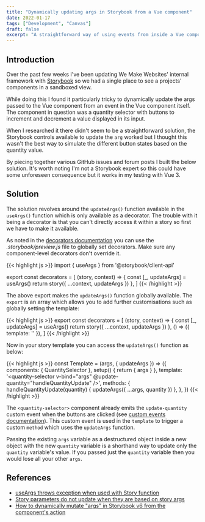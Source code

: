 ```yaml
---
title: "Dynamically updating args in Storybook from a Vue component"
date: 2022-01-17
tags: ["Development", "Canvas"]
draft: false
excerpt: "A straightforward way of using events from inside a Vue component to update the Storybook story's args."
---
```


## Introduction

Over the past few weeks I've been updating We Make Websites' internal framework with [Storybook](https://storybook.js.org/) so we had a single place to see a projects' components in a sandboxed view.

While doing this I found it particularly tricky to dynamically update the args passed to the Vue component from an event in the Vue component itself. The component in question was a quantity selector with buttons to increment and decrement a value displayed in its input.

When I researched it there didn't seem to be a straightforward solution, the Storybook controls available to update the `arg` worked but I thought this wasn't the best way to simulate the different button states based on the quantity value.

By piecing together various GitHub issues and forum posts I built the below solution. It's worth noting I'm not a Storybook expert so this could have some unforeseen consequence but it works in my testing with Vue 3.

## Solution

The solution revolves around the `updateArgs()` function available in the `useArgs()` function which is only available as a decorator. The trouble with it being a decorator is that you can't directly access it within a story so first we have to make it available.

As noted in the [decorators documentation](https://storybook.js.org/docs/vue/writing-stories/decorators#global-decorators) you can use the _.storybook/preview.js_ file to globally set decorators. Make sure any component-level decorators don't override it.

{{< highlight js >}}
import { useArgs } from '@storybook/client-api'

export const decorators = [
  (story, context) => {
    const [_, updateArgs] = useArgs()
    return story({ ...context, updateArgs })
  },
]
{{< /highlight >}}

The above export makes the `updateArgs()` function globally available. The `export` is an array which allows you to add further customisations such as globally setting the template:

{{< highlight js >}}
export const decorators = [
  (story, context) => {
    const [_, updateArgs] = useArgs()
    return story({ ...context, updateArgs })
  },
  () => ({ template: '<story />' }),
]
{{< /highlight >}}

Now in your story template you can access the `updateArgs()` function as below:

{{< highlight js >}}
const Template = (args, { updateArgs }) => ({
  components: { QuantitySelector },
  setup() {
    return { args }
  },
  template: '<quantity-selector v-bind="args" @update-quantity="handleQuantityUpdate" />',
  methods: {
    handleQuantityUpdate(quantity) {
      updateArgs({ ...args, quantity })
    },
  },
})
{{< /highlight >}}

The `<quantity-selector>` component already emits the `update-quantity` custom event when the buttons are clicked (see [custom events documentation](https://v3.vuejs.org/guide/component-custom-events.html)). This custom event is used in the `template` to trigger a custom `method` which uses the `updateArgs` function.

Passing the existing `args` variable as a destructured object inside a new object with the new `quantity` variable is a shorthand way to update only the `quantity` variable's value. If you passed just the `quantity` variable then you would lose all your other `args`.

## References

* [useArgs throws exception when used with Story function](https://github.com/storybookjs/storybook/issues/12006#issuecomment-676277112)
* [Story parameters do not update when they are based on story args](https://github.com/storybookjs/storybook/issues/15325)
* [How to dynamically mutate "args" in Storybook v6 from the component's action](https://stackoverflow.com/questions/63708208/how-to-dynamically-mutate-args-in-storybook-v6-from-the-components-action/67424836#67424836)